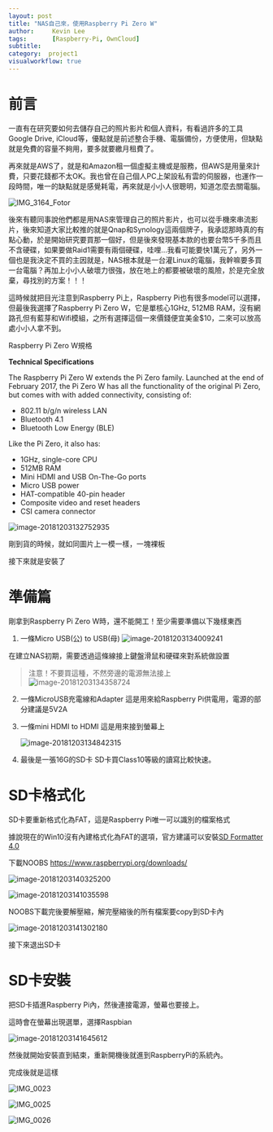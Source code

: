 ```yaml
---
layout: post
title: "NAS自己來，使用Raspberry Pi Zero W"
author:     Kevin Lee
tags: 		[Raspberry-Pi, OwnCloud]
subtitle:   
category:  project1
visualworkflow: true
---
```



# 前言

一直有在研究要如何去儲存自己的照片影片和個人資料，有看過許多的工具Google Drive, iCloud等，優點就是前述整合手機、電腦備份，方便使用，但缺點就是免費的容量不夠用，要多就要繳月租費了。

再來就是AWS了，就是和Amazon租一個虛擬主機或是服務，但AWS是用量來計費，只要花錢都不太OK。我也曾在自己個人PC上架設私有雲的伺服器，也運作一段時間，唯一的缺點就是感覺耗電，再來就是小小人很聰明，知道怎麼去關電腦。

![IMG_3164_Fotor](../img/IMG_3164_Fotor.jpg)

後來有聽同事說他們都是用NAS來管理自己的照片影片，也可以從手機來串流影片，後來知道大家比較推的就是Qnap和Synology這兩個牌子，我承認那時真的有點心動，於是開始研究要買那一個好，但是後來發現基本款的也要台幣5千多而且不含硬碟，如果要做Raid1需要有兩個硬碟，哇哩...我看可能要快1萬元了，另外一個也是我決定不買的主因就是，NAS根本就是一台灌Linux的電腦，我幹嘛要多買一台電腦？再加上小小人破壞力很強，放在地上的都要被破壞的風險，於是完全放棄，尋找別的方案！！！

這時候就把目光注意到Raspberry Pi上，Raspberry Pi也有很多model可以選擇，但最後我選擇了Raspberry Pi Zero W，它是單核心1GHz, 512MB RAM，沒有網路孔但有藍芽和Wifi模組，之所有選擇這個一來價錢便宜美金$10，二來可以放高處小小人拿不到。

Raspberry Pi Zero W規格

**Technical Specifications**

The Raspberry Pi Zero W extends the Pi Zero family. Launched at the end of February 2017, the Pi Zero W has all the functionality of the original Pi Zero, but comes with with added connectivity, consisting of:

- 802.11 b/g/n wireless LAN
- Bluetooth 4.1
- Bluetooth Low Energy (BLE)

Like the Pi Zero, it also has:

- 1GHz, single-core CPU
- 512MB RAM
- Mini HDMI and USB On-The-Go ports
- Micro USB power
- HAT-compatible 40-pin header
- Composite video and reset headers
- CSI camera connector

![image-20181203132752935](../img/image-20181203132752935-3814872.png)

剛到貨的時候，就如同圖片上一模一樣，一塊裸板

接下來就是安裝了

# 準備篇

剛拿到Raspberry Pi Zero W時，還不能開工！至少需要準備以下幾樣東西

1. 一條Micro USB(公) to USB(母)
   ![image-20181203134009241](../img/image-20181203134009241-3815609.png)

在建立NAS初期，需要透過這條線接上鍵盤滑鼠和硬碟來對系統做設置

> 注意！不要買這種，不然旁邊的電源無法接上
> ![image-20181203134358724](../img/image-20181203134358724-3815838.png)

2. 一條MicroUSB充電線和Adapter
   這是用來給Raspberry Pi供電用，電源的部分建議是5V2A

3. 一條mini HDMI to HDMI
   這是用來接到螢幕上

   ![image-20181203134842315](../img/image-20181203134842315-3816122.png)

4. 最後是一張16G的SD卡
   SD卡買Class10等級的讀寫比較快速。



# SD卡格式化

SD卡要重新格式化為FAT，這是Raspberry Pi唯一可以識別的檔案格式

據說現在的Win10沒有內建格式化為FAT的選項，官方建議可以安裝[SD Formatter 4.0](https://www.sdcard.org/downloads/formatter_4/index.html) 

下載NOOBS https://www.raspberrypi.org/downloads/

![image-20181203140325200](../img/image-20181203140325200-3817005.png)

![image-20181203141035598](../img/image-20181203141035598-3817435.png)

NOOBS下載完後要解壓縮，解完壓縮後的所有檔案要copy到SD卡內

![image-20181203141302180](../img/image-20181203141302180-3817582.png)

接下來退出SD卡

# SD卡安裝

把SD卡插進Raspberry Pi內，然後連接電源，螢幕也要接上。

這時會在螢幕出現選單，選擇Raspbian

![image-20181203141645612](../img/image-20181203141645612-3817805.png)

然後就開始安裝直到結束，重新開機後就進到RaspberryPi的系統內。



完成後就是這樣

![IMG_0023](../img/IMG_0023.jpg)

![IMG_0025](../img/IMG_0025.jpg)

![IMG_0026](../img/IMG_0026.jpg)